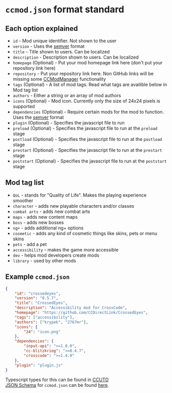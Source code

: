 <!-- markdownlint-disable MD013 MD034 -->

# `ccmod.json` format standard

## Each option explained

- `id` - Mod unique identifier. Not shown to the user
- `version` - Uses the [semver](https://semver.org/) format
- `title` - Title shown to users. Can be localized
- `description` - Description shown to users. Can be localized
- `homepage` (Optional) - Put your mod homepage link here (don't put your repository link here)
- `repository` - Put your repository link here. Non GitHub links will be missing some [CCModManager](https://github.com/CCDirectLink/CCModManager) functionality
- `tags` (Optional) - A list of mod tags. Read what tags are availible below in Mod tag list
- `authors` - Either a string or an array of mod authors
- `icons` (Optional) - Mod icon. Currently only the size of 24x24 pixels is supported
- `dependencies` (Optional) - Require certain mods for the mod to function. Uses the [semver](https://semver.org/) format
- `plugin` (Optional) - Specifies the javascript file to run
- `preload` (Optional) - Specifies the javascript file to run at the `preload` stage
- `postload` (Optional) - Specifies the javascript file to run at the `postload` stage
- `prestart` (Optional) - Specifies the javascript file to run at the `prestart` stage
- `poststart` (Optional) - Specifies the javascript file to run at the `poststart` stage

## Mod tag list

- `QoL` - stands for "Quality of Life". Makes the playing experience smoother
- `character` - adds new playable characters and/or classes
- `combat arts` - adds new combat arts
- `maps` - adds new content maps
- `boss` - adds new bosses
- `ng+` - adds additional ng+ options
- `cosmetic` - adds any kind of cosmetic things like skins, pets or menu skins
- `pets` - add a pet
- `accessibility` - makes the game more accessible
- `dev` - helps mod developers create mods
- `library` - used by other mods

## Example `ccmod.json`

```json
{
    "id": "crossedeyes",
    "version": "0.5.7",
    "title": "CrossedEyes",
    "description": "Accessibility mod for CrossCode",
    "homepage": "https://github.com/CCDirectLink/CrossedEyes",
    "tags": ["accessibility"],
    "authors": ["krypek", "2767mr"],
    "icons": {
        "24": "icon.png"
    },
    "dependencies": {
        "input-api": ">=1.0.0",
        "cc-blitzkrieg": ">=0.4.7",
        "crosscode": ">=1.4.0"
    },
    "plugin": "plugin.js"
}
```

Typescript types for this can be found in [CCUTD](https://github.com/CCDirectLink/ultimate-crosscode-typedefs/blob/master/file-types/mod-manifest.d.ts#L5)  
[JSON Schema](https://json-schema.org/) for `ccmod.json` can be found [here](./ccmod-json-schema.json).
